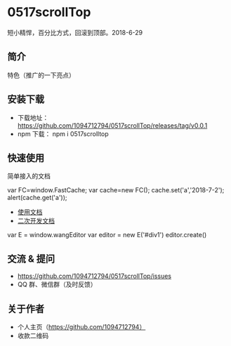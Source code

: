 # 0517scrollTop
短小精悍，百分比方式，回滚到顶部。2018-6-29

## 简介
特色（推广的一下亮点）

## 安装下载
- 下载地址：https://github.com/1094712794/0517scrollTop/releases/tag/v0.0.1
- npm 下载： npm i 0517scrolltop

## 快速使用
简单接入的文档

var FC=window.FastCache;
var cache=new FC();
cache.set('a','2018-7-2');
alert(cache.get('a'));

- [使用文档](./doc/dev/README.md)
- [二次开发文档](./doc/use/README.md)

var E = window.wangEditor
var editor = new E('#div1')
editor.create()

## 交流 & 提问
- https://github.com/1094712794/0517scrollTop/issues
- QQ 群、微信群（及时反馈）

## 关于作者
- 个人主页（https://github.com/1094712794）
- 收款二维码